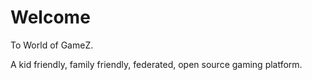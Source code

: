 # Welcome

To World of GameZ.

A kid friendly, family friendly, federated, open source gaming platform.
